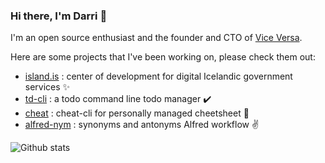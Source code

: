 ### Hi there, I'm Darri 👋

<!--
**darrikonn/darrikonn** is a ✨ _special_ ✨ repository because its `README.md` (this file) appears on your GitHub profile.

Here are some ideas to get you started:

- 🔭 I’m currently working on ...
- 🌱 I’m currently learning ...
- 👯 I’m looking to collaborate on ...
- 🤔 I’m looking for help with ...
- 💬 Ask me about ...
- 📫 How to reach me: ...
- 😄 Pronouns: ...
- ⚡ Fun fact: ...
-->

I'm an open source enthusiast and the founder and CTO of [Vice Versa](https://viceversa.is/).

Here are some projects that I've been working on, please check them out:
- [island.is](https://github.com/island-is/island.is) : center of development for digital Icelandic government services ✨
- [td-cli](https://github.com/darrikonn/td-cli) : a todo command line todo manager ✔️
- [cheat](https://github.com/darrikonn/cheat) : cheat-cli for personally managed cheetsheet 🤞
- [alfred-nym](https://github.com/darrikonn/alfred-nym) : synonyms and antonyms Alfred workflow ✌️


![Github stats](https://github-readme-stats.vercel.app/api?username=darrikonn&count_private=true&show_icons=true&theme=radical&hide_title=true&hide_border=true)
[](https://komarev.com/ghpvc/?username=darrikonn)
